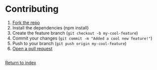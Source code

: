 # Contributing

1. [Fork the repo](https://github.com/tovade/Andoi)
2. Install the dependencies (npm install)
3. Create the feature branch (`git checkout -b my-cool-feature`)
4. Commit your changes (`git commit -m "Added a cool new feature!"`)
5. Push to your branch (`git push origin my-cool-feature`)
6. [Open a pull request](https://github.com/tovade/Andoi/pulls)

##

[Return to index](README.md)
